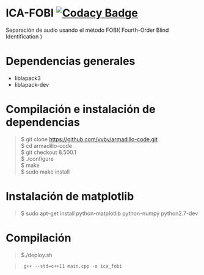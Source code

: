 # ICA-FOBI [![Codacy Badge](https://api.codacy.com/project/badge/Grade/683186121f8e4e768cfbf97d7ff91ee6)](https://www.codacy.com/app/vvbv/ICA-FOBI?utm_source=github.com&amp;utm_medium=referral&amp;utm_content=vvbv/ICA-FOBI&amp;utm_campaign=Badge_Grade)
Separación de audio usando el método FOBI( Fourth-Order Blind Identification )

# Dependencias generales

- liblapack3
- liblapack-dev

# Compilación e instalación de dependencias

 > $ git clone https://github.com/vvbv/armadillo-code.git <br>
 $ cd armadillo-code <br>
 $ git checkout 8.500.1 <br>
 $ ./configure <br>
 $ make <br>
 $ sudo make install <br>

# Instalación de matplotlib
> $ sudo apt-get install python-matplotlib python-numpy python2.7-dev

# Compilación 
> $./deploy.sh <br>

> <code> g++ --std=c++11 main.cpp -o ica_fobi </code>
